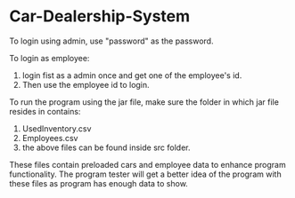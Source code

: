 # Car-Dealership-System
To login using admin, use "password" as the password.

To login as employee:
  
  1. login fist as a admin once and get one of the employee's id. 
  2. Then use the employee id to login.

To run the program using the jar file, make sure the folder in which jar file resides in contains:

  1. UsedInventory.csv
  2. Employees.csv
  3. the above files can be found inside src folder.
  
These files contain preloaded cars and employee data to enhance program functionality. The program tester will get a better idea of
the program with these files as program has enough data to show.
